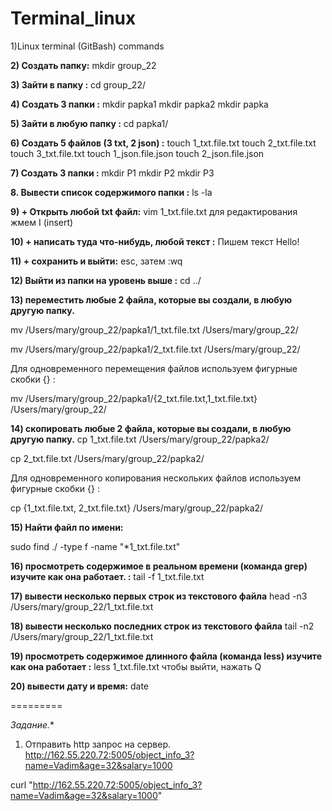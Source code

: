 # Terminal_linux

1)Linux terminal (GitBash) commands

**2) Создать папку:** mkdir group_22

**3) Зайти в папку :** cd group_22/

**4) Создать 3 папки :** 
mkdir papka1
mkdir papka2
mkdir papka

**5) Зайти в любую папку :**
cd papka1/

**6) Создать 5 файлов (3 txt, 2 json) :**
touch 1_txt.file.txt
touch 2_txt.file.txt
touch 3_txt.file.txt
touch 1_json.file.json
touch 2_json.file.json

**7) Создать 3 папки :**
mkdir P1
mkdir P2
mkdir P3

**8. Вывести список содержимого папки :**
ls -la

**9) + Открыть любой txt файл:**
vim 1_txt.file.txt
для редактирования жмем I (insert)

**10) + написать туда что-нибудь, любой текст :**
Пишем текст Hello!

**11) + сохранить и выйти:**
esc, затем  :wq

**12) Выйти из папки на уровень выше :**
cd ../

**13) переместить любые 2 файла, которые вы создали, в любую другую папку.**

mv /Users/mary/group_22/papka1/1_txt.file.txt /Users/mary/group_22/

mv /Users/mary/group_22/papka1/2_txt.file.txt /Users/mary/group_22/

Для одновременного перемещения файлов используем фигурные скобки {} :

mv /Users/mary/group_22/papka1/{2_txt.file.txt,1_txt.file.txt}  /Users/mary/group_22/
 
**14) скопировать любые 2 файла, которые вы создали, в любую другую папку.**
cp 1_txt.file.txt /Users/mary/group_22/papka2/

cp 2_txt.file.txt /Users/mary/group_22/papka2/

Для одновременного копирования нескольких файлов используем фигурные скобки {} :

cp {1_txt.file.txt, 2_txt.file.txt} /Users/mary/group_22/papka2/

**15) Найти файл по имени:**

sudo find ./ -type f -name "*1_txt.file.txt"

**16) просмотреть содержимое в реальном времени (команда grep) изучите как она работает. :**
tail -f 1_txt.file.txt 

**17) вывести несколько первых строк из текстового файла**
head -n3 /Users/mary/group_22/1_txt.file.txt

**18) вывести несколько последних строк из текстового файла**
tail -n2 /Users/mary/group_22/1_txt.file.txt

**19) просмотреть содержимое длинного файла (команда less) изучите как она работает :**
 less 1_txt.file.txt 
чтобы выйти, нажать Q

**20) вывести дату и время:**
date

=========

**Задание*.**
1) Отправить http запрос на сервер.
http://162.55.220.72:5005/object_info_3?name=Vadim&age=32&salary=1000

curl "http://162.55.220.72:5005/object_info_3?name=Vadim&age=32&salary=1000"
